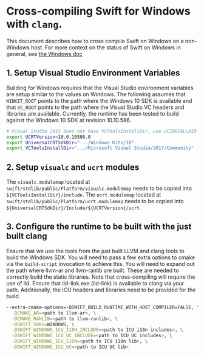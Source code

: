 # Cross-compiling Swift for Windows with `clang`.

This document describes how to cross compile Swift on Windows on a non-Windows
host. For more context on the status of Swift on Windows in general, see
[the Windows doc](./Windows.md)

## 1. Setup Visual Studio Environment Variables
Building for Windows requires that the Visual Studio environment variables are
setup similar to the values on Windows. The following assumes that
`WINKIT_ROOT` points to the path where the Windows 10 SDK is available and that
`VC_ROOT` points to the path where the Visual Studio VC headers and libraries
are available. Currently, the runtime has been tested to build against the
Windows 10 SDK at revision 10.10.586.

```bash
# Visual Studio 2015 does not have VCToolsInstallDir, use VCINSTALLDIR's value
export UCRTVersion=10.0.10586.0
export UniversalCRTSdkDir=".../Windows Kits/10"
export VCToolsInstallDir=".../Microsoft Visual Studio/2017/Community"
```

## 2. Setup `visualc` and `ucrt` modules
The `visualc.modulemap` located at
`swift/stdlib/public/Platform/visualc.modulemap` needs to be copied into
`${VCToolsInstallDir}/include`. The `ucrt.modulemap` located at
`swift/stdlib/public/Platform/ucrt.modulemap` needs to be copied into
`${UniversalCRTSdkDir}/Include/${UCRTVersion}/ucrt`.

## 3. Configure the runtime to be built with the just built clang
Ensure that we use the tools from the just built LLVM and clang tools to build
the Windows SDK. You will need to pass a few extra options to cmake via the
`build-script` invocation to achieve this. You will need to expand out the
path where llvm-ar and llvm-ranlib are built. These are needed to correctly
build the static libraries. Note that cross-compiling will require the use of
lld. Ensure that lld-link.exe (lld-link) is available to clang via your path.
Additionally, the ICU headers and libraries need to be provided for the build.

```bash
--extra-cmake-options=-DSWIFT_BUILD_RUNTIME_WITH_HOST_COMPILER=FALSE, \
  -DCMAKE_AR=<path to llvm-ar>, \
  -DCMAKE_RANLIB=<path to llvm-ranlib>, \
  -DSWIFT_SDKS=WINDOWS, \
  -DSWIFT_WINDOWS_ICU_I18N_INCLUDE=<path to ICU i18n includes>, \
  -DSWIFT_WINDOWS_ICU_UC_INCLUDE=<path to ICU UC includes>, \
  -DSWIFT_WINDOWS_ICU_I18N=<path to ICU i18n lib>, \
  -DSWIFT_WINDOWS_ICU_UC=<path to ICU UC lib>
```
